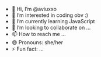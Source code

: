 - 👋 Hi, I’m @aviuxxo
- 👀 I’m interested in coding obv :)
- 🌱 I’m currently learning JavaScript
- 💞️ I’m looking to collaborate on ...
- 📫 How to reach me ...
- 😄 Pronouns: she/her
- ⚡ Fun fact: ...

<!---
aviuxxo/aviuxxo is a ✨ special ✨ repository because its `README.md` (this file) appears on your GitHub profile.
You can click the Preview link to take a look at your changes.
--->
